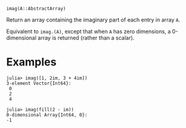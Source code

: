 ```
imag(A::AbstractArray)
```

Return an array containing the imaginary part of each entry in array `A`.

Equivalent to `imag.(A)`, except that when `A` has zero dimensions, a 0-dimensional array is returned (rather than a scalar).

# Examples

```jldoctest
julia> imag([1, 2im, 3 + 4im])
3-element Vector{Int64}:
 0
 2
 4

julia> imag(fill(2 - im))
0-dimensional Array{Int64, 0}:
-1
```
